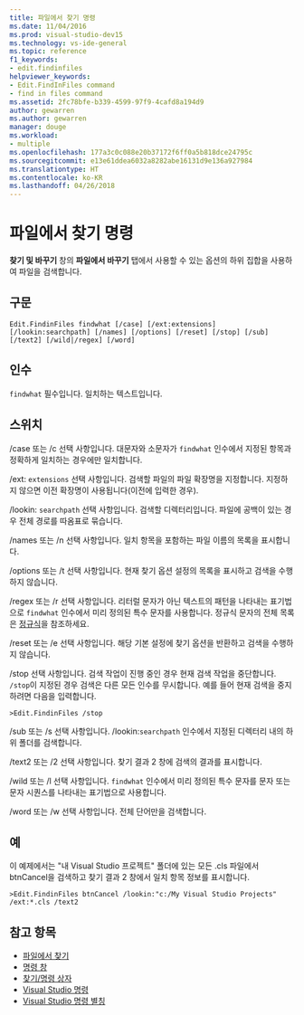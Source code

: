 ```yaml
---
title: 파일에서 찾기 명령
ms.date: 11/04/2016
ms.prod: visual-studio-dev15
ms.technology: vs-ide-general
ms.topic: reference
f1_keywords:
- edit.findinfiles
helpviewer_keywords:
- Edit.FindInFiles command
- find in files command
ms.assetid: 2fc78bfe-b339-4599-97f9-4cafd8a194d9
author: gewarren
ms.author: gewarren
manager: douge
ms.workload:
- multiple
ms.openlocfilehash: 177a3c0c088e20b37172f6ff0a5b818dce24795c
ms.sourcegitcommit: e13e61ddea6032a8282abe16131d9e136a927984
ms.translationtype: HT
ms.contentlocale: ko-KR
ms.lasthandoff: 04/26/2018
---
```

# <a name="find-in-files-command"></a>파일에서 찾기 명령
**찾기 및 바꾸기** 창의 **파일에서 바꾸기** 탭에서 사용할 수 있는 옵션의 하위 집합을 사용하여 파일을 검색합니다.

## <a name="syntax"></a>구문

```
Edit.FindinFiles findwhat [/case] [/ext:extensions]
[/lookin:searchpath] [/names] [/options] [/reset] [/stop] [/sub]
[/text2] [/wild|/regex] [/word]
```

## <a name="arguments"></a>인수
 `findwhat` 필수입니다. 일치하는 텍스트입니다.

## <a name="switches"></a>스위치
 /case 또는 /c 선택 사항입니다. 대문자와 소문자가 `findwhat` 인수에서 지정된 항목과 정확하게 일치하는 경우에만 일치합니다.

 /ext: `extensions` 선택 사항입니다. 검색할 파일의 파일 확장명을 지정합니다. 지정하지 않으면 이전 확장명이 사용됩니다(이전에 입력한 경우).

 /lookin: `searchpath` 선택 사항입니다. 검색할 디렉터리입니다. 파일에 공백이 있는 경우 전체 경로를 따옴표로 묶습니다.

 /names 또는 /n 선택 사항입니다. 일치 항목을 포함하는 파일 이름의 목록을 표시합니다.

 /options 또는 /t 선택 사항입니다. 현재 찾기 옵션 설정의 목록을 표시하고 검색을 수행하지 않습니다.

 /regex 또는 /r 선택 사항입니다. 리터럴 문자가 아닌 텍스트의 패턴을 나타내는 표기법으로 `findwhat` 인수에서 미리 정의된 특수 문자를 사용합니다. 정규식 문자의 전체 목록은 [정규식](../../ide/using-regular-expressions-in-visual-studio.md)을 참조하세요.

 /reset 또는 /e 선택 사항입니다. 해당 기본 설정에 찾기 옵션을 반환하고 검색을 수행하지 않습니다.

 /stop 선택 사항입니다. 검색 작업이 진행 중인 경우 현재 검색 작업을 중단합니다. `/stop`이 지정된 경우 검색은 다른 모든 인수를 무시합니다. 예를 들어 현재 검색을 중지하려면 다음을 입력합니다.

```
>Edit.FindinFiles /stop
```

 /sub 또는 /s 선택 사항입니다. /lookin:`searchpath` 인수에서 지정된 디렉터리 내의 하위 폴더를 검색합니다.

 /text2 또는 /2 선택 사항입니다. 찾기 결과 2 창에 검색의 결과를 표시합니다.

 /wild 또는 /l 선택 사항입니다. `findwhat` 인수에서 미리 정의된 특수 문자를 문자 또는 문자 시퀀스를 나타내는 표기법으로 사용합니다.

 /word 또는 /w 선택 사항입니다. 전체 단어만을 검색합니다.

## <a name="example"></a>예
 이 예제에서는 "내 Visual Studio 프로젝트" 폴더에 있는 모든 .cls 파일에서 btnCancel을 검색하고 찾기 결과 2 창에서 일치 항목 정보를 표시합니다.

```
>Edit.FindinFiles btnCancel /lookin:"c:/My Visual Studio Projects" /ext:*.cls /text2
```

## <a name="see-also"></a>참고 항목

- [파일에서 찾기](../../ide/find-in-files.md)
- [명령 창](../../ide/reference/command-window.md)
- [찾기/명령 상자](../../ide/find-command-box.md)
- [Visual Studio 명령](../../ide/reference/visual-studio-commands.md)
- [Visual Studio 명령 별칭](../../ide/reference/visual-studio-command-aliases.md)
